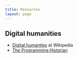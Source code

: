```yaml
---
title: Resources
layout: page
---
```


## Digital humanities

  - [Digital humanties](http://en.wikipedia.org/wiki/Digital_humanities) at Wikipedia
  - [The Programming Historian](http://programminghistorian.org/)
